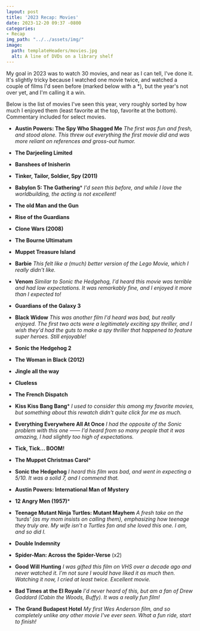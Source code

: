 ```yaml
---
layout: post
title: '2023 Recap: Movies'
date: 2023-12-20 09:37 -0800
categories:
- Recap
img_path: "../../assets/img/"
image:
  path: templateHeaders/movies.jpg
  alt: A line of DVDs on a library shelf
---
```

My goal in 2023 was to watch 30 movies, and near as I can tell, I've done it. It's slightly tricky because I watched one movie twice, and watched a couple of films I'd seen before (marked below with a *), but the year's not over yet, and I'm calling it a win. 

Below is the list of movies I've seen this year, very roughly sorted by how much I enjoyed them (least favorite at the top, favorite at the bottom). Commentary included for select movies.

* **Austin Powers: The Spy Who Shagged Me**
*The first was fun and fresh, and stood alone. This threw out everything the first movie did and was more reliant on references and gross-out humor.*

* **The Darjeeling Limited**
* **Banshees of Inisherin**
* **Tinker, Tailor, Soldier, Spy (2011)**
* **Babylon 5: The Gathering***
*I'd seen this before, and while I love the worldbuilding, the acting is not excellent!*

* **The old Man and the Gun**
* **Rise of the Guardians**
* **Clone Wars (2008)**
* **The Bourne Ultimatum**
* **Muppet Treasure Island**
* **Barbie** *This felt like a (much) better version of the Lego Movie, which I really didn't like.*

* **Venom**
*Similar to Sonic the Hedgehog, I'd heard this movie was terrible and had low expectations. It was remarkably fine, and I enjoyed it more than I expected to!*

* **Guardians of the Galaxy 3**
* **Black Widow**
*This was another film I'd heard was bad, but really enjoyed. The first two acts were a legitimately exciting spy thriller, and I wish they'd had the guts to make a spy thriller that happened to feature super heroes. Still enjoyable!*

* **Sonic the Hedgehog 2**
* **The Woman in Black (2012)**
* **Jingle all the way**
* **Clueless**
* **The French Dispatch**
* **Kiss Kiss Bang Bang***
*I used to consider this among my favorite movies, but something about this rewatch didn't quite click for me as much.*

* **Everything Everywhere All At Once**
*I had the opposite of the Sonic problem with this one —— I'd heard from so many people that it was amazing, I had slightly too high of expectations.*

* **Tick, Tick... BOOM!**
* **The Muppet Christmas Carol***
* **Sonic the Hedgehog**
*I heard this film was bad, and went in expecting a 5/10. It was a solid 7, and I commend that.*

* **Austin Powers: International Man of Mystery**
* **12 Angry Men (1957)***
* **Teenage Mutant Ninja Turtles: Mutant Mayhem**
*A fresh take on the 'turds' (as my mom insists on calling them), emphasizing how teenage they truly are. My wife isn't a Turtles fan and she loved this one. I am, and so did I.*

* **Double Indemnity**
* **Spider-Man: Across the Spider-Verse** (x2)
* **Good Will Hunting**
*I was gifted this film on VHS over a decade ago and never watched it. I'm not sure I would have liked it as much then. Watching it now, I cried at least twice. Excellent movie.*

* **Bad Times at the El Royale**
*I'd never heard of this, but am a fan of Drew Goddard (Cabin the Woods, Buffy). It was a really fun film!*

* **The Grand Budapest Hotel**
*My first Wes Anderson film, and so completely unlike any other movie I've ever seen. What a fun ride, start to finish!*
